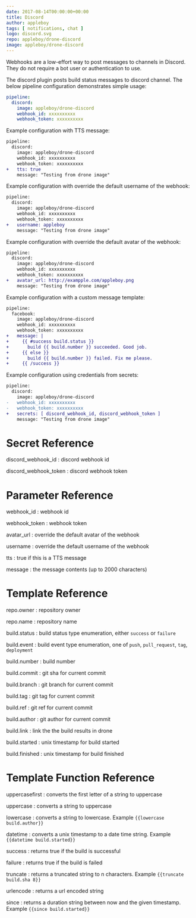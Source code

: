 ```yaml
---
date: 2017-08-14T00:00:00+00:00
title: Discord
author: appleboy
tags: [ notifications, chat ]
logo: discord.svg
repo: appleboy/drone-discord
image: appleboy/drone-discord
---
```


Webhooks are a low-effort way to post messages to channels in Discord. They do not require a bot user or authentication to use.

The discord plugin posts build status messages to discord channel. The below pipeline configuration demonstrates simple usage:

```yaml
pipeline:
  discord:
    image: appleboy/drone-discord
    webhook_id: xxxxxxxxxx
    webhook_token: xxxxxxxxxx
```

Example configuration with TTS message:

```diff
pipeline:
  discord:
    image: appleboy/drone-discord
    webhook_id: xxxxxxxxxx
    webhook_token: xxxxxxxxxx
+   tts: true
    message: "Testing from drone image"
```

Example configuration with override the default username of the webhook:

```diff
pipeline:
  discord:
    image: appleboy/drone-discord
    webhook_id: xxxxxxxxxx
    webhook_token: xxxxxxxxxx
+   username: appleboy
    message: "Testing from drone image"
```

Example configuration with override the default avatar of the webhook:

```diff
pipeline:
  discord:
    image: appleboy/drone-discord
    webhook_id: xxxxxxxxxx
    webhook_token: xxxxxxxxxx
+   avatar_url: http://exampple.com/appleboy.png
    message: "Testing from drone image"
```

Example configuration with a custom message template:

```diff
pipeline:
  facebook:
    image: appleboy/drone-discord
    webhook_id: xxxxxxxxxx
    webhook_token: xxxxxxxxxx
+   message: |
+     {{ #success build.status }}
+       build {{ build.number }} succeeded. Good job.
+     {{ else }}
+       build {{ build.number }} failed. Fix me please.
+     {{ /success }}
```

Example configuration using credentials from secrets:

```diff
pipeline:
  discord:
    image: appleboy/drone-discord
-   webhook_id: xxxxxxxxxx
-   webhook_token: xxxxxxxxxx
+   secrets: [ discord_webhook_id, discord_webhook_token ]
    message: "Testing from drone image"
```

# Secret Reference

discord_webhook_id
: discord webhook id

discord_webhook_token
: discord webhook token

# Parameter Reference

webhook_id
: webhook id

webhook_token
: webhook token

avatar_url
: override the default avatar of the webhook

username
: override the default username of the webhook

tts
: true if this is a TTS message

message
: the message contents (up to 2000 characters)

# Template Reference

repo.owner
: repository owner

repo.name
: repository name

build.status
: build status type enumeration, either `success` or `failure`

build.event
: build event type enumeration, one of `push`, `pull_request`, `tag`, `deployment`

build.number
: build number

build.commit
: git sha for current commit

build.branch
: git branch for current commit

build.tag
: git tag for current commit

build.ref
: git ref for current commit

build.author
: git author for current commit

build.link
: link the the build results in drone

build.started
: unix timestamp for build started

build.finished
: unix timestamp for build finished

# Template Function Reference

uppercasefirst
: converts the first letter of a string to uppercase

uppercase
: converts a string to uppercase

lowercase
: converts a string to lowercase. Example `{{lowercase build.author}}`

datetime
: converts a unix timestamp to a date time string. Example `{{datetime build.started}}`

success
: returns true if the build is successful

failure
: returns true if the build is failed

truncate
: returns a truncated string to n characters. Example `{{truncate build.sha 8}}`

urlencode
: returns a url encoded string

since
: returns a duration string between now and the given timestamp. Example `{{since build.started}}`
